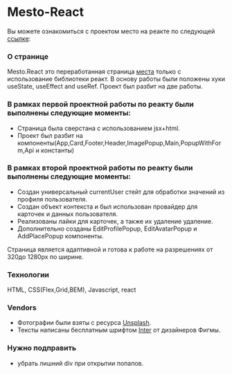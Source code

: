 # Mesto-React

Вы можете ознакомиться с проектом место на реакте по следующей [ссылке]:


### О странице

Mesto.React  это переработанная страница [места] только с использование библиотеки реакт. В основу работы были положены хуки useState, useEffect and useRef. Проект был разбит на две работы.

### В рамках первой проектной работы по реакту были выполнены следующие моменты:

* Страница была сверстана с использованием jsx+html.
*  Проект был разбит на компоненты(App,Card,Footer,Header,ImagePopup,Main,PopupWithForm,Api и константы)

### В рамках второй проектной работы по реакту были выполнены следующие моменты:

* Создан универсальный currentUser стейт для обработки значений из профиля пользователя.
* Создан объект контекста и был использован провайдер для карточек и  данных пользователя.
* Реализованы лайки для карточек, а также их удаление удаление. 
* Дополнительно созданы EditProfilePopup, EditAvatarPopup и AddPlacePopup компоненты.


Страница является адаптивной и готова к работе на разрешениях от 320до 1280px по ширине.


### Технологии

HTML, CSS(Flex,Grid,BEM), Javascript, react


### Vendors

* Фотографии были взяты с ресурса [Unsplash].
*  Тексты написаны бесплатным шрифтом [Inter] от дизайнеров Фигмы.


### Нужно подправить

* убрать лишний div при открытии попапов.

[ссылке]: <https://dashnik.github.io/mesto-react/> 
[места]: <https://dashnik.github.io/mesto/index.html> 
[Unsplash]: <https://unsplash.com/>
[Inter]:<https://fonts.google.com/specimen/Inter?preview.text_type=custom>
